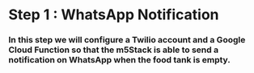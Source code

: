 # Step 1 : WhatsApp Notification

### In this step we will configure a Twilio account and a Google Cloud Function so that the m5Stack is able to send a notification on WhatsApp when the food tank is empty.
